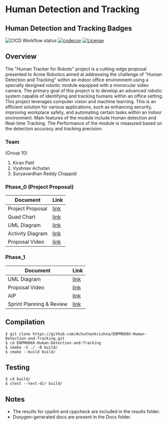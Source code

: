 # Human Detection and Tracking

## Human Detection and Tracking Badges
![CICD Workflow status](https://github.com/Achuthankrishna/ENPM808X-Human-Detection-and-Tracking/actions/workflows/run-unit-test-and-upload-codecov.yml/badge.svg) [![codecov](https://codecov.io/gh/Achuthankrishna/ENPM808X-Human-Detection-and-Tracking/branch/main/graph/badge.svg)](https://codecov.io/gh/Achuthankrishna/ENPM808X-Human-Detection-and-Tracking) [![License](https://img.shields.io/badge/license-MIT-blue.svg)](LICENSE)


## Overview
The "Human Tracker for Robots" project is a cutting-edge proposal presented to Acme Robotics aimed at addressing the challenge of "Human Detection and Tracking" within an indoor office environment using a specially designed robotic module equipped with a monocular video camera. The primary goal of this project is to develop an advanced robotic system capable of identifying and tracking humans within an office setting. This project leverages computer vision and machine learning. This is an efficient solution for various applications, such as enhancing security, improving workplace safety, and automating certain tasks within an indoor environment. Main features of the module include Human detection and Real-time Tracking. The Performance of the module is measured based on the detection accuracy and tracking precision.

### Team
(Group 10)
1. Kiran Patil
2. Vyshnav Achutan
3. Suryavardhan Reddy Chappidi

### Phase_0 (Project Proposal)
| Document           |Link                                                                                         |
| ------------------------- | -------------------------------------------------------------------------------------------- |
| Project Proposal          | [link](https://github.com/Achuthankrishna/ENPM808X-Human-Detection-and-Tracking/blob/main/Phase0%20-%20Proposal/ENPM808X%20-%20Midterm%20Phase%200%20(Proposal).pdf) |
| Quad Chart                | [link](https://github.com/Achuthankrishna/ENPM808X-Human-Detection-and-Tracking/blob/main/Phase0%20-%20Proposal/QuadChart.png) |
| UML Diagram               | [link](https://github.com/Achuthankrishna/ENPM808X-Human-Detection-and-Tracking/blob/main/UML/UML.png) |
| Activity Diagram          | [link](https://github.com/Achuthankrishna/ENPM808X-Human-Detection-and-Tracking/blob/main/UML/ActivityDiagram.png) |
| Proposal Video            | [link](https://drive.google.com/file/d/10-ACmZfWdRRPJYiRuZzHNGz2BmWI6FlM/view?usp=sharing) |


### Phase_1
| Document           |Link                                                                                         |
| ------------------------- | -------------------------------------------------------------------------------------------- |
| UML Diagram               | [link](https://github.com/Achuthankrishna/ENPM808X-Human-Detection-and-Tracking/blob/Development_branch/UML/UML_revised.png) |
| Proposal Video            | [link](https://drive.google.com/drive/folders/12MTIUhz1Iw60CUklfgAJ4cyKDgVU5TD8?usp=share_link) |
| AIP                       | [link](https://docs.google.com/spreadsheets/d/1wyLYvweVdQvH0OAug5pCWzMBC9qM7BZ0RR3IT80mlfs/view?usp=sharing) |
| Sprint Planning & Review  | [link](https://docs.google.com/document/d/1HD9eCnWuII8pH6mdCwwa3JQ9on-ul-u7y1zGJ7Iy514/view?usp=sharing) |

## Compilation
```
$ git clone https://github.com/Achuthankrishna/ENPM808X-Human-Detection-and-Tracking.git
$ cd ENPM808X-Human-Detection-and-Tracking
$ cmake -S ./ -B build/
$ cmake --build build/
```
## Testing
```
$ cd build/
$ ctest --test-dir build/
```
## Notes
- The results for cpplint and cppcheck are included in the results folder.
- Doxygen-generated docs are present in the Docs folder.

